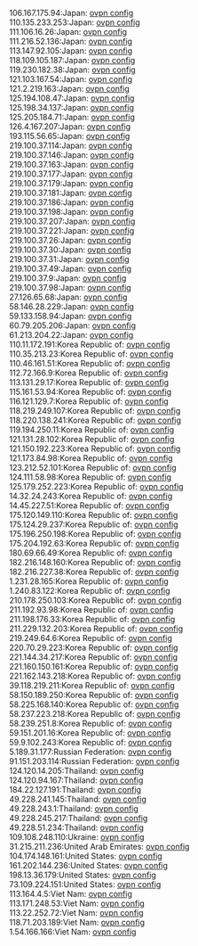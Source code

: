 106.167.175.94:Japan: [ovpn config](vpn/106_167_175_94.ovpn)  
110.135.233.253:Japan: [ovpn config](vpn/110_135_233_253.ovpn)  
111.106.16.26:Japan: [ovpn config](vpn/111_106_16_26.ovpn)  
111.216.52.136:Japan: [ovpn config](vpn/111_216_52_136.ovpn)  
113.147.92.105:Japan: [ovpn config](vpn/113_147_92_105.ovpn)  
118.109.105.187:Japan: [ovpn config](vpn/118_109_105_187.ovpn)  
119.230.182.38:Japan: [ovpn config](vpn/119_230_182_38.ovpn)  
121.103.167.54:Japan: [ovpn config](vpn/121_103_167_54.ovpn)  
121.2.219.163:Japan: [ovpn config](vpn/121_2_219_163.ovpn)  
125.194.108.47:Japan: [ovpn config](vpn/125_194_108_47.ovpn)  
125.198.34.137:Japan: [ovpn config](vpn/125_198_34_137.ovpn)  
125.205.184.71:Japan: [ovpn config](vpn/125_205_184_71.ovpn)  
126.4.167.207:Japan: [ovpn config](vpn/126_4_167_207.ovpn)  
193.115.56.65:Japan: [ovpn config](vpn/193_115_56_65.ovpn)  
219.100.37.114:Japan: [ovpn config](vpn/219_100_37_114.ovpn)  
219.100.37.146:Japan: [ovpn config](vpn/219_100_37_146.ovpn)  
219.100.37.163:Japan: [ovpn config](vpn/219_100_37_163.ovpn)  
219.100.37.177:Japan: [ovpn config](vpn/219_100_37_177.ovpn)  
219.100.37.179:Japan: [ovpn config](vpn/219_100_37_179.ovpn)  
219.100.37.181:Japan: [ovpn config](vpn/219_100_37_181.ovpn)  
219.100.37.186:Japan: [ovpn config](vpn/219_100_37_186.ovpn)  
219.100.37.198:Japan: [ovpn config](vpn/219_100_37_198.ovpn)  
219.100.37.207:Japan: [ovpn config](vpn/219_100_37_207.ovpn)  
219.100.37.221:Japan: [ovpn config](vpn/219_100_37_221.ovpn)  
219.100.37.26:Japan: [ovpn config](vpn/219_100_37_26.ovpn)  
219.100.37.30:Japan: [ovpn config](vpn/219_100_37_30.ovpn)  
219.100.37.31:Japan: [ovpn config](vpn/219_100_37_31.ovpn)  
219.100.37.49:Japan: [ovpn config](vpn/219_100_37_49.ovpn)  
219.100.37.9:Japan: [ovpn config](vpn/219_100_37_9.ovpn)  
219.100.37.98:Japan: [ovpn config](vpn/219_100_37_98.ovpn)  
27.126.65.68:Japan: [ovpn config](vpn/27_126_65_68.ovpn)  
58.146.28.229:Japan: [ovpn config](vpn/58_146_28_229.ovpn)  
59.133.158.94:Japan: [ovpn config](vpn/59_133_158_94.ovpn)  
60.79.205.206:Japan: [ovpn config](vpn/60_79_205_206.ovpn)  
61.213.204.22:Japan: [ovpn config](vpn/61_213_204_22.ovpn)  
110.11.172.191:Korea Republic of: [ovpn config](vpn/110_11_172_191.ovpn)  
110.35.213.23:Korea Republic of: [ovpn config](vpn/110_35_213_23.ovpn)  
110.46.161.51:Korea Republic of: [ovpn config](vpn/110_46_161_51.ovpn)  
112.72.166.9:Korea Republic of: [ovpn config](vpn/112_72_166_9.ovpn)  
113.131.29.17:Korea Republic of: [ovpn config](vpn/113_131_29_17.ovpn)  
115.161.53.94:Korea Republic of: [ovpn config](vpn/115_161_53_94.ovpn)  
116.121.129.7:Korea Republic of: [ovpn config](vpn/116_121_129_7.ovpn)  
118.219.249.107:Korea Republic of: [ovpn config](vpn/118_219_249_107.ovpn)  
118.220.138.241:Korea Republic of: [ovpn config](vpn/118_220_138_241.ovpn)  
119.194.250.11:Korea Republic of: [ovpn config](vpn/119_194_250_11.ovpn)  
121.131.28.102:Korea Republic of: [ovpn config](vpn/121_131_28_102.ovpn)  
121.150.192.223:Korea Republic of: [ovpn config](vpn/121_150_192_223.ovpn)  
121.173.84.98:Korea Republic of: [ovpn config](vpn/121_173_84_98.ovpn)  
123.212.52.101:Korea Republic of: [ovpn config](vpn/123_212_52_101.ovpn)  
124.111.58.98:Korea Republic of: [ovpn config](vpn/124_111_58_98.ovpn)  
125.179.252.223:Korea Republic of: [ovpn config](vpn/125_179_252_223.ovpn)  
14.32.24.243:Korea Republic of: [ovpn config](vpn/14_32_24_243.ovpn)  
14.45.227.51:Korea Republic of: [ovpn config](vpn/14_45_227_51.ovpn)  
175.120.149.110:Korea Republic of: [ovpn config](vpn/175_120_149_110.ovpn)  
175.124.29.237:Korea Republic of: [ovpn config](vpn/175_124_29_237.ovpn)  
175.196.250.198:Korea Republic of: [ovpn config](vpn/175_196_250_198.ovpn)  
175.204.192.63:Korea Republic of: [ovpn config](vpn/175_204_192_63.ovpn)  
180.69.66.49:Korea Republic of: [ovpn config](vpn/180_69_66_49.ovpn)  
182.216.148.160:Korea Republic of: [ovpn config](vpn/182_216_148_160.ovpn)  
182.216.227.38:Korea Republic of: [ovpn config](vpn/182_216_227_38.ovpn)  
1.231.28.165:Korea Republic of: [ovpn config](vpn/1_231_28_165.ovpn)  
1.240.83.122:Korea Republic of: [ovpn config](vpn/1_240_83_122.ovpn)  
210.178.250.103:Korea Republic of: [ovpn config](vpn/210_178_250_103.ovpn)  
211.192.93.98:Korea Republic of: [ovpn config](vpn/211_192_93_98.ovpn)  
211.198.176.33:Korea Republic of: [ovpn config](vpn/211_198_176_33.ovpn)  
211.229.132.203:Korea Republic of: [ovpn config](vpn/211_229_132_203.ovpn)  
219.249.64.6:Korea Republic of: [ovpn config](vpn/219_249_64_6.ovpn)  
220.70.29.223:Korea Republic of: [ovpn config](vpn/220_70_29_223.ovpn)  
221.144.34.217:Korea Republic of: [ovpn config](vpn/221_144_34_217.ovpn)  
221.160.150.161:Korea Republic of: [ovpn config](vpn/221_160_150_161.ovpn)  
221.162.143.218:Korea Republic of: [ovpn config](vpn/221_162_143_218.ovpn)  
39.118.219.211:Korea Republic of: [ovpn config](vpn/39_118_219_211.ovpn)  
58.150.189.250:Korea Republic of: [ovpn config](vpn/58_150_189_250.ovpn)  
58.225.168.140:Korea Republic of: [ovpn config](vpn/58_225_168_140.ovpn)  
58.237.223.218:Korea Republic of: [ovpn config](vpn/58_237_223_218.ovpn)  
58.239.251.8:Korea Republic of: [ovpn config](vpn/58_239_251_8.ovpn)  
59.151.201.16:Korea Republic of: [ovpn config](vpn/59_151_201_16.ovpn)  
59.9.102.243:Korea Republic of: [ovpn config](vpn/59_9_102_243.ovpn)  
5.189.31.177:Russian Federation: [ovpn config](vpn/5_189_31_177.ovpn)  
91.151.203.114:Russian Federation: [ovpn config](vpn/91_151_203_114.ovpn)  
124.120.14.205:Thailand: [ovpn config](vpn/124_120_14_205.ovpn)  
124.120.94.167:Thailand: [ovpn config](vpn/124_120_94_167.ovpn)  
184.22.127.191:Thailand: [ovpn config](vpn/184_22_127_191.ovpn)  
49.228.241.145:Thailand: [ovpn config](vpn/49_228_241_145.ovpn)  
49.228.243.1:Thailand: [ovpn config](vpn/49_228_243_1.ovpn)  
49.228.245.217:Thailand: [ovpn config](vpn/49_228_245_217.ovpn)  
49.228.51.234:Thailand: [ovpn config](vpn/49_228_51_234.ovpn)  
109.108.248.110:Ukraine: [ovpn config](vpn/109_108_248_110.ovpn)  
31.215.211.236:United Arab Emirates: [ovpn config](vpn/31_215_211_236.ovpn)  
104.174.148.161:United States: [ovpn config](vpn/104_174_148_161.ovpn)  
161.202.144.236:United States: [ovpn config](vpn/161_202_144_236.ovpn)  
198.13.36.179:United States: [ovpn config](vpn/198_13_36_179.ovpn)  
73.109.224.151:United States: [ovpn config](vpn/73_109_224_151.ovpn)  
113.164.4.5:Viet Nam: [ovpn config](vpn/113_164_4_5.ovpn)  
113.171.248.53:Viet Nam: [ovpn config](vpn/113_171_248_53.ovpn)  
113.22.252.72:Viet Nam: [ovpn config](vpn/113_22_252_72.ovpn)  
118.71.203.189:Viet Nam: [ovpn config](vpn/118_71_203_189.ovpn)  
1.54.166.166:Viet Nam: [ovpn config](vpn/1_54_166_166.ovpn)  
